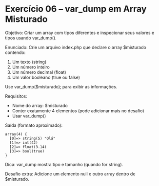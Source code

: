 # Exercício 06 – var_dump em Array Misturado

Objetivo: Criar um array com tipos diferentes e inspecionar seus valores e tipos usando var_dump().

Enunciado:
Crie um arquivo index.php que declare o array $misturado contendo:
1. Um texto (string)
2. Um número inteiro
3. Um número decimal (float)
4. Um valor booleano (true ou false)

Use var_dump($misturado); para exibir as informações.

Requisitos:
- Nome do array: $misturado
- Conter exatamente 4 elementos (pode adicionar mais no desafio)
- Usar var_dump()

Saída (formato aproximado):
```
array(4) {
  [0]=> string(5) "Olá"
  [1]=> int(42)
  [2]=> float(3.14)
  [3]=> bool(true)
}
```

Dica: var_dump mostra tipo e tamanho (quando for string).

Desafio extra: Adicione um elemento null e outro array dentro de $misturado.

